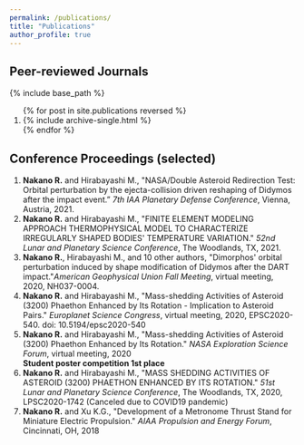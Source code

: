 ```yaml
---
permalink: /publications/
title: "Publications"
author_profile: true
---
```


## Peer-reviewed Journals
{% include base_path %}

<ol>
{% for post in site.publications reversed %}
        <li>
            {% include archive-single.html %}
        </li>
{% endfor %}
</ol>

## Conference Proceedings (selected)
<ol>
    <li><strong>Nakano R.</strong> and Hirabayashi M., "NASA/Double Asteroid
        Redirection Test: Orbital perturbation by the ejecta-collision driven
        reshaping of Didymos after the impact event.”
        <i>7th IAA Planetary Defense Conference</i>, Vienna, Austria, 2021.
        </li>
    <li><strong>Nakano R.</strong> and Hirabayashi M., "FINITE ELEMENT MODELING
        APPROACH THERMOPHYSICAL MODEL TO CHARACTERIZE IRREGULARLY SHAPED BODIES'
        TEMPERATURE VARIATION." <i>52nd Lunar and Planetary Science
        Conference</i>, The Woodlands, TX, 2021.
        </li>
    <li><strong>Nakano R.</strong>, Hirabayashi M., and 10 other authors,
        "Dimorphos' orbital perturbation induced by shape modification of
        Didymos after the DART impact."<i>American Geophysical Union
        Fall Meeting</i>, virtual meeting, 2020, NH037-0004.
        </li>
    <li><strong>Nakano R.</strong> and Hirabayashi M., "Mass-shedding Activities
        of Asteroid (3200) Phaethon Enhanced by Its Rotation - Implication to
        Asteroid Pairs." <i>Europlanet Science Congress</i>, virtual
        meeting, 2020, EPSC2020-540. doi: 10.5194/epsc2020-540
        </li>
    <li><strong>Nakano R.</strong> and Hirabayashi M., "Mass-shedding Activities
        of Asteroid (3200) Phaethon Enhanced by Its Rotation."
        <i>NASA Exploration Science Forum</i>, virtual meeting, 2020 <br>
        <strong>Student poster competition 1st place</strong>
        </li>
    <li><strong>Nakano R.</strong> and Hirabayashi M., "MASS SHEDDING ACTIVITIES
        OF ASTEROID (3200) PHAETHON ENHANCED BY ITS ROTATION."
        <i>51st Lunar and Planetary Science Conference</i>, The Woodlands, TX,
        2020, LPSC2020-1742 (Canceled due to COVID19 pandemic)
        </li>
    <li><strong>Nakano R.</strong> and Xu K.G., "Development of a Metronome
        Thrust Stand for Miniature Electric Propulsion."
        <i>AIAA Propulsion and Energy Forum</i>, Cincinnati, OH, 2018
        </li>
</ol>

